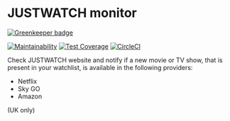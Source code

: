 # JUSTWATCH monitor

[![Greenkeeper badge](https://badges.greenkeeper.io/miki79/justwatch-monitor.svg)](https://greenkeeper.io/)

[![Maintainability](https://api.codeclimate.com/v1/badges/eee21db8eb4c6e8f8e5a/maintainability)](https://codeclimate.com/github/miki79/justwatch-monitor/maintainability)
[![Test Coverage](https://api.codeclimate.com/v1/badges/eee21db8eb4c6e8f8e5a/test_coverage)](https://codeclimate.com/github/miki79/justwatch-monitor/test_coverage)
[![CircleCI](https://circleci.com/gh/miki79/justwatch-monitor.svg?style=shield&circle-token=b756cdeea7baa5a44fd402f50eb1b3da78efe3d8)](https://circleci.com/gh/miki79/justwatch-monitor)

Check JUSTWATCH website and notify if a new movie or TV show, that is present in your watchlist, is available in the following providers:
- Netflix
- Sky GO
- Amazon

(UK only)